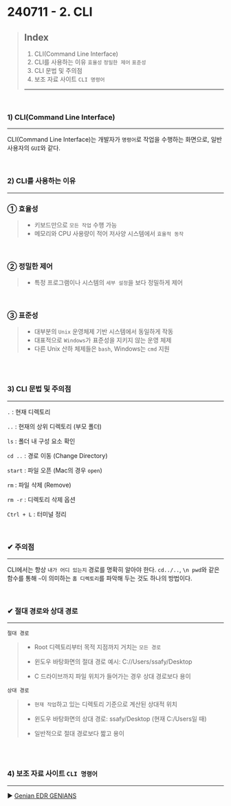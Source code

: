 # 240711 - 2. CLI
> ## Index
> 
> 1) CLI(Command Line Interface)
> 2) CLI를 사용하는 이유 `효율성` `정밀한 제어` `표준성`
> 3) CLI 문법 및 주의점
> 4) 보조 자료 사이트 `CLI 명령어`
> ---

<br>

### 1) CLI(Command Line Interface)
---
CLI(Command Line Interface)는 개발자가 `명령어`로 작업을 수행하는 화면으로, 일반 사용자의 `GUI`와 같다.


<br>

### 2) CLI를 사용하는 이유
---


### ① 효율성
> - 키보드만으로 `모든 작업` 수행 가능
> - 메모리와 CPU 사용량이 적어 저사양 시스템에서 `효율적 동작`
<br>

### ② 정밀한 제어
> - 특정 프로그램이나 시스템의 `세부 설정`을 보다 정밀하게 제어
<br>

### ③ 표준성
> - 대부분의 `Unix` 운영체제 기반 시스템에서 동일하게 작동
> - 대표적으로 `Windows`가 표준성을 지키지 않는 운영 체제
> - 다른 Unix 산하 체제들은 `bash`, Windows는 `cmd` 지원

<br>
<br>


### 3) CLI 문법 및 주의점
---

`.` : 현재 디렉토리

`..` : 현재의 상위 디렉토리 (부모 폴더)

`ls` : 폴더 내 구성 요소 확인

`cd ..` : 경로 이동 (Change Directory)

`start` : 파일 오픈 (Mac의 경우 `open`)

`rm` : 파일 삭제 (Remove)

`rm -r` : 디렉토리 삭제 옵션

`Ctrl + L` : 터미널 정리

<br>

### ✔ 주의점
---
CLI에서는 항상 `내가 어디 있는지` 경로를 명확히 알아야 한다. `cd../..`, `\n pwd`와 같은 함수를 통해 `~`이 의미하는 `홈 디렉토리`를 파악해 두는 것도 하나의 방법이다.


<br>

### ✔ 절대 경로와 상대 경로
---

`절대 경로`
> - Root 디렉토리부터 목적 지점까지 거치는 `모든 경로`
> 
> - 윈도우 바탕화면의 절대 경로 예시: C://Users/ssafy/Desktop
> - C 드라이브까지 파일 위치가 들어가는 경우 상대 경로보다 용이


`상대 경로`
> - `현재 작업`하고 있는 디렉토리 기준으로 계산된 상대적 위치
> 
> - 윈도우 바탕화면의 상대 경로: ssafy/Desktop (현재 C:/Users일 때)
> - 일반적으로 절대 경로보다 짧고 용이


<br>
<br>

### 4) 보조 자료 사이트 `CLI 명령어`
---

▶ [Genian EDR GENIANS](https://docs.genians.com/ie/2.0.1/release/ko/system/cli-commands.html)